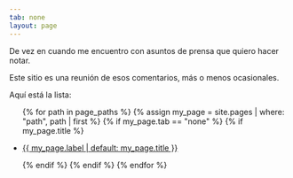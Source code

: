 ```yaml
---
tab: none
layout: page
---
```


De vez en cuando me encuentro con asuntos de prensa que quiero hacer notar.

Este sitio es una reunión de esos comentarios, más o menos ocasionales.

Aquí está la lista:

<ul>
  {% for path in page_paths %}
    {% assign my_page = site.pages | where: "path", path | first %}
    {% if my_page.tab == "none" %}
        {% if my_page.title %}
        <li><p><a class="page-link" href="{{ my_page.url | relative_url }}">{{ my_page.label | default: my_page.title }}</a></p></li>
        {% endif %}
    {% endif %}
  {% endfor %}
</ul>
